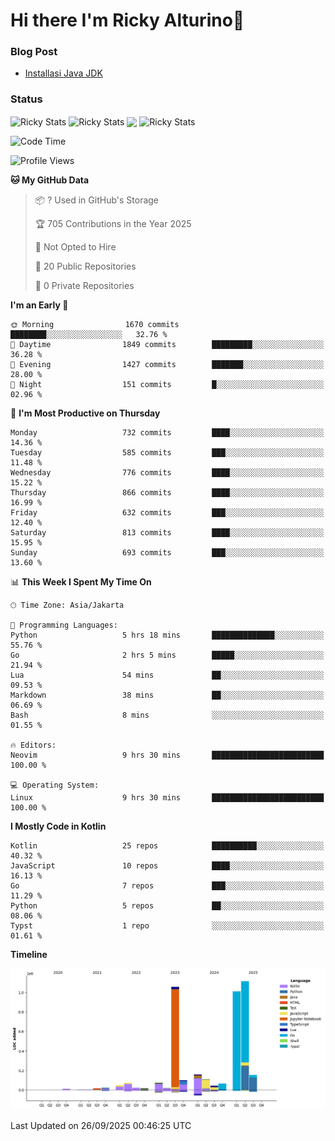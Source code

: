 # Hi there I'm Ricky Alturino👋

### Blog Post

<!-- BLOG-POST-LIST:START -->

- [Installasi Java JDK](https://onirutla.medium.com/installasi-java-jdk-ec701beeb5cb?source=rss-d9d81c918cc9------2)
<!-- BLOG-POST-LIST:END -->

### Status

<img align="center" alt="Ricky Stats" src="https://github-readme-stats.vercel.app/api?username=Alturino&theme=dark&show_icons=true&hide_border=false" />
<img align="center" alt="Ricky Stats" src="https://github-readme-stats.vercel.app/api/top-langs/?username=Alturino&theme=dark&show_icons=true&layout=compact"/>
<img align="center" width="640px" src="https://github-readme-stats.vercel.app/api/wakatime?username=Alturino&layout=compact&hide_border=true&theme=dark">
<img align="center" alt="Ricky Stats" src="https://leetcard.jacoblin.cool/alturino?border=0&radius=20&ext=activity"/>

<!--START_SECTION:waka-->
![Code Time](http://img.shields.io/badge/Code%20Time-1%2C442%20hrs%2022%20mins-blue)

![Profile Views](http://img.shields.io/badge/Profile%20Views-0-blue)

**🐱 My GitHub Data** 

> 📦 ? Used in GitHub's Storage 
 > 
> 🏆 705 Contributions in the Year 2025
 > 
> 🚫 Not Opted to Hire
 > 
> 📜 20 Public Repositories 
 > 
> 🔑 0 Private Repositories 
 > 
**I'm an Early 🐤** 

```text
🌞 Morning                1670 commits        ████████░░░░░░░░░░░░░░░░░   32.76 % 
🌆 Daytime                1849 commits        █████████░░░░░░░░░░░░░░░░   36.28 % 
🌃 Evening                1427 commits        ███████░░░░░░░░░░░░░░░░░░   28.00 % 
🌙 Night                  151 commits         █░░░░░░░░░░░░░░░░░░░░░░░░   02.96 % 
```
📅 **I'm Most Productive on Thursday** 

```text
Monday                   732 commits         ████░░░░░░░░░░░░░░░░░░░░░   14.36 % 
Tuesday                  585 commits         ███░░░░░░░░░░░░░░░░░░░░░░   11.48 % 
Wednesday                776 commits         ████░░░░░░░░░░░░░░░░░░░░░   15.22 % 
Thursday                 866 commits         ████░░░░░░░░░░░░░░░░░░░░░   16.99 % 
Friday                   632 commits         ███░░░░░░░░░░░░░░░░░░░░░░   12.40 % 
Saturday                 813 commits         ████░░░░░░░░░░░░░░░░░░░░░   15.95 % 
Sunday                   693 commits         ███░░░░░░░░░░░░░░░░░░░░░░   13.60 % 
```


📊 **This Week I Spent My Time On** 

```text
🕑︎ Time Zone: Asia/Jakarta

💬 Programming Languages: 
Python                   5 hrs 18 mins       ██████████████░░░░░░░░░░░   55.76 % 
Go                       2 hrs 5 mins        █████░░░░░░░░░░░░░░░░░░░░   21.94 % 
Lua                      54 mins             ██░░░░░░░░░░░░░░░░░░░░░░░   09.53 % 
Markdown                 38 mins             ██░░░░░░░░░░░░░░░░░░░░░░░   06.69 % 
Bash                     8 mins              ░░░░░░░░░░░░░░░░░░░░░░░░░   01.55 % 

🔥 Editors: 
Neovim                   9 hrs 30 mins       █████████████████████████   100.00 % 

💻 Operating System: 
Linux                    9 hrs 30 mins       █████████████████████████   100.00 % 
```

**I Mostly Code in Kotlin** 

```text
Kotlin                   25 repos            ██████████░░░░░░░░░░░░░░░   40.32 % 
JavaScript               10 repos            ████░░░░░░░░░░░░░░░░░░░░░   16.13 % 
Go                       7 repos             ███░░░░░░░░░░░░░░░░░░░░░░   11.29 % 
Python                   5 repos             ██░░░░░░░░░░░░░░░░░░░░░░░   08.06 % 
Typst                    1 repo              ░░░░░░░░░░░░░░░░░░░░░░░░░   01.61 % 
```



**Timeline**

![Lines of Code chart](https://raw.githubusercontent.com/Alturino/Alturino/main/assets/bar_graph.png)


 Last Updated on 26/09/2025 00:46:25 UTC
<!--END_SECTION:waka-->
